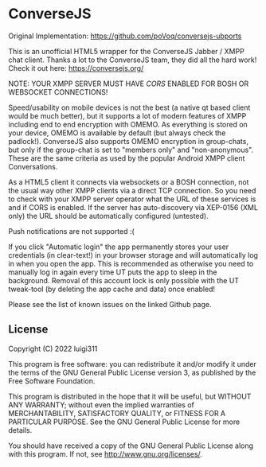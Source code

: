 # ConverseJS

Original Implementation: https://github.com/poVoq/conversejs-ubports

This is an unofficial HTML5 wrapper for the ConverseJS Jabber / XMPP chat client. Thanks a lot to the ConverseJS team, they did all the hard work! Check it out here: https://conversejs.org/

NOTE: YOUR XMPP SERVER MUST HAVE *CORS* ENABLED FOR BOSH OR WEBSOCKET CONNECTIONS!

Speed/usability on mobile devices is not the best (a native qt based client would be much better), but it supports a lot of modern features of XMPP including end to end encryption with OMEMO. As everything is stored on your device, OMEMO is available by default (but always check the padlock!). ConverseJS also supports OMEMO encryption in group-chats, but only if the group-chat is set to "members only" and "non-anonymous". These are the same criteria as used by the popular Android XMPP client Conversations.

As a HTML5 client it connects via websockets or a BOSH connection, not the usual way other XMPP clients via a direct TCP connection. So you need to check with your XMPP server operator what the URL of these services is and if CORS is enabled. If the server has auto-discovery via XEP-0156 (XML only) the URL should be automatically configured (untested).

Push notifications are not supported :(

If you click "Automatic login" the app permanently stores your user credentials (in clear-text!) in your browser storage and will automatically log in when you open the app. This is recommended as otherwise you need to manually log in again every time UT puts the app to sleep in the background. Removal of this account lock is only possible with the UT tweak-tool (by deleting the app cache and data) once enabled!  

Please see the list of known issues on the linked Github page.

## License

Copyright (C) 2022  luigi311

This program is free software: you can redistribute it and/or modify it under the terms of the GNU General Public License version 3, as published
by the Free Software Foundation.

This program is distributed in the hope that it will be useful, but WITHOUT ANY WARRANTY; without even the implied warranties of MERCHANTABILITY, SATISFACTORY QUALITY, or FITNESS FOR A PARTICULAR PURPOSE.  See the GNU General Public License for more details.

You should have received a copy of the GNU General Public License along with this program.  If not, see <http://www.gnu.org/licenses/>.
